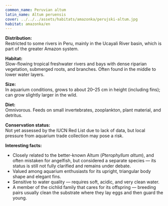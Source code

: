 ```yaml
---
common_name: Peruvian altum
latin_name: Altum peruensis
cover: ../../../assets/habitats/amazonka/perujski-altum.jpg
habitat: amazonka/en
--- 
```

**Distribution:**  
Restricted to some rivers in Peru, mainly in the Ucayali River basin, which is part of the greater Amazon system.

**Habitat:**  
Slow-flowing tropical freshwater rivers and bays with dense riparian vegetation, submerged roots, and branches. Often found in the middle to lower water layers.

**Size:**  
In aquarium conditions, grows to about 20–25 cm in height (including fins); can grow slightly larger in the wild.

**Diet:**  
Omnivorous. Feeds on small invertebrates, zooplankton, plant material, and detritus.

**Conservation status:**  
Not yet assessed by the IUCN Red List due to lack of data, but local pressure from aquarium trade collection may pose a risk.

**Interesting facts:**  
- Closely related to the better-known Altum (*Pterophyllum altum*), and often mistaken for angelfish, but considered a separate species — its status is still not fully clarified and remains under debate.  
- Valued among aquarium enthusiasts for its upright, triangular body shape and elegant fins.  
- Sensitive to water quality — requires soft, acidic, and very clean water.  
- A member of the cichlid family that cares for its offspring — breeding pairs usually clean the substrate where they lay eggs and then guard the young.  
